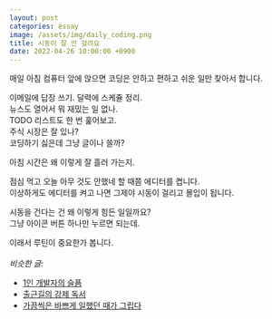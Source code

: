 ```yaml
---
layout: post
categories: essay
image: /assets/img/daily_coding.png
title: 시동이 잘 안 걸려요
date: 2022-04-26 10:00:00 +0900
---
```


매일 아침 컴퓨터 앞에 앉으면 코딩은 안하고 편하고 쉬운 일만 찾아서 합니다.

이메일에 답장 쓰기. 달력에 스케쥴 정리.  
뉴스도 열어서 뭐 재밌는 일 없나.  
TODO 리스트도 한 번 훑어보고.  
주식 시장은 잘 있나?  
코딩하기 싫은데 그냥 글이나 쓸까?

아침 시간은 왜 이렇게 잘 흘러 가는지.

점심 먹고 오늘 아무 것도 안했네 할 때쯤 에디터를 켭니다.  
이상하게도 에디터를 켜고 나면 그제야 시동이 걸리고 몰입이 됩니다.

시동을 건다는 건 왜 이렇게 힘든 일일까요?  
그냥 아이콘 버튼 하나만 누르면 되는데.

이래서 루틴이 중요한가 봅니다.
<br>
<br>
*비슷한 글:*
* [1인 개발자의 슬픔](/essay/2022/04/05/one-developer-sorrow.html)
* [출근길의 강제 독서](/essay/2021/10/03/출근길의-강제-독서.html)
* [가끔씩은 바쁘게 일했던 때가 그립다](/essay/2023/06/05/miss-the-busy-days.html)